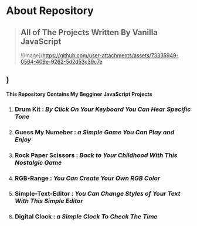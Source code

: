 # About Repository

> ## All of The Projects Written By Vanilla JavaScript
>
> ![image](https://github.com/user-attachments/assets/73335949-0564-409e-9262-5d2d53c39c7e

## )

**This Repository Contains My Begginer JavaScript Projects**

1. ### Drum Kit : _By Click On Your Keyboard You Can Hear Specific Tone_
2. ### Guess My Numeber : _a Simple Game You Can Play and Enjoy_
3. ### Rock Paper Scissors : _Back to Your Childhood With This Nostalgic Game_
4. ### RGB-Range : _You Can Create Your Own RGB Color_
5. ### Simple-Text-Editor : _You Can Change Styles of Your Text With This Simple Editor_
6. ### Digital Clock : _a Simple Clock To Check The Time_
